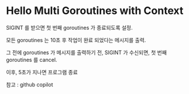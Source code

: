 # Hello Multi Goroutines with Context
SIGINT 를 받으면 첫 번째 goroutines 가 종료되도록 설정.

모든 goroutines 는 10초 후 작업이 완료 되었다는 메시지를 출력.

그 전에 goroutines 가 메시지를 출력하기 전, SIGINT 가 수신되면, 첫 번째 goroutines 를 cancel.

이후, 5초가 지나면 프로그램 종료

참고 : github copilot